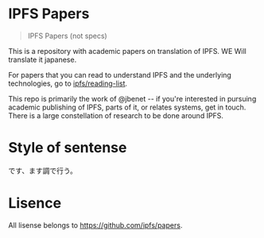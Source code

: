 # IPFS Papers

> IPFS Papers (not specs)

This is a repository with academic papers on translation of IPFS. 
WE Will translate it japanese.

For papers that you can read to understand IPFS and the underlying technologies, go to [ipfs/reading-list](https://github.com/ipfs/reading-list).

This repo is primarily the work of @jbenet -- if you're interested in pursuing academic publishing of IPFS, parts of it, or relates systems, get in touch. There is a large constellation of research to be done around IPFS.

# Style of sentense

です、ます調で行う。

# Lisence
All lisense belongs to https://github.com/ipfs/papers.
